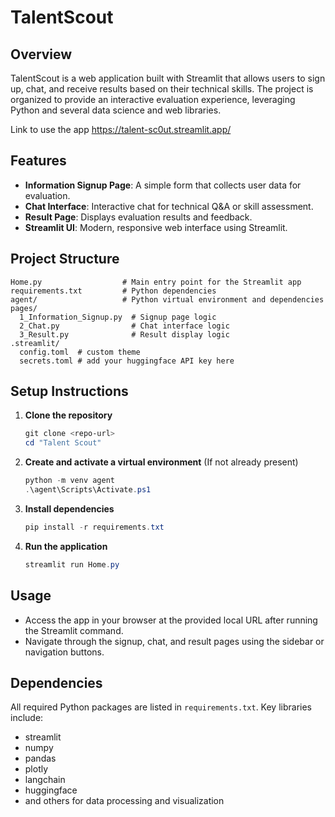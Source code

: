 # TalentScout

## Overview

TalentScout is a web application built with Streamlit that allows users to sign up, chat, and receive results based on their technical skills. The project is organized to provide an interactive evaluation experience, leveraging Python and several data science and web libraries.

Link to use the app https://talent-sc0ut.streamlit.app/

## Features

- **Information Signup Page**: A simple form that collects user data for evaluation.
- **Chat Interface**: Interactive chat for technical Q&A or skill assessment.
- **Result Page**: Displays evaluation results and feedback.
- **Streamlit UI**: Modern, responsive web interface using Streamlit.

## Project Structure

```
Home.py                  # Main entry point for the Streamlit app
requirements.txt         # Python dependencies
agent/                   # Python virtual environment and dependencies
pages/
  1_Information_Signup.py  # Signup page logic
  2_Chat.py                # Chat interface logic
  3_Result.py              # Result display logic
.streamlit/
  config.toml  # custom theme
  secrets.toml # add your huggingface API key here
```

## Setup Instructions

1. **Clone the repository**
   ```powershell
   git clone <repo-url>
   cd "Talent Scout"
   ```
2. **Create and activate a virtual environment**
   (If not already present)
   ```powershell
   python -m venv agent
   .\agent\Scripts\Activate.ps1
   ```
3. **Install dependencies**
   ```powershell
   pip install -r requirements.txt
   ```
4. **Run the application**
   ```powershell
   streamlit run Home.py
   ```

## Usage

- Access the app in your browser at the provided local URL after running the Streamlit command.
- Navigate through the signup, chat, and result pages using the sidebar or navigation buttons.

## Dependencies

All required Python packages are listed in `requirements.txt`. Key libraries include:
- streamlit
- numpy
- pandas
- plotly
- langchain
- huggingface
- and others for data processing and visualization

